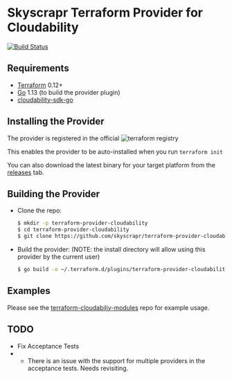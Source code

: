 # Skyscrapr Terraform Provider for Cloudability

[![Build Status](https://travis-ci.com/skyscrapr/terraform-provider-cloudability.svg?branch=master)](https://travis-ci.com/skyscrapr/terraform-provider-cloudability)

## Requirements

- [Terraform](https://www.terraform.io/downloads.html) 0.12+
- [Go](https://golang.org/doc/install) 1.13 (to build the provider plugin)
- [cloudability-sdk-go](https://github.com/skyscrapr/cloudability-sdk-go) 

## Installing the Provider

The provider is registered in the official ![terraform registry](https://registry.terraform.io/providers/skyscrapr/cloudability/latest) 

This enables the provider to be auto-installed when you run ```terraform init```

You can also download the latest binary for your target platform from the [releases](https://github.com/skyscrapr/terraform-provider-cloudability/releases) tab.

## Building the Provider

- Clone the repo:
    ```sh
    $ mkdir -p terraform-provider-cloudability
    $ cd terraform-provider-cloudability
    $ git clone https://github.com/skyscrapr/terraform-provider-cloudability
    ```

- Build the provider: (NOTE: the install directory will allow using this provider by the current user)
    ```sh
    $ go build -o ~/.terraform.d/plugins/terraform-provider-cloudability
    ```

## Examples

Please see the [terraform-cloudabiliy-modules](https://github.com/skyscrapr/terraform-cloudability-modules) repo for example usage.

## TODO

- Fix Acceptance Tests 
- - There is an issue with the support for multiple providers in the acceptance tests. Needs revisiting.
